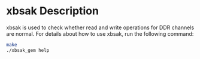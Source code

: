 # xbsak Description

xbsak is used to check whether read and write operations for DDR channels are normal. For details about how to use xbsak, run the following command:

```bash
make
./xbsak_gem help
```